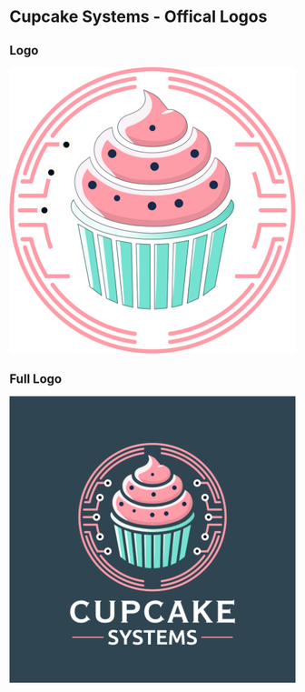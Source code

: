 # Cupcake Systems - Offical Logos

## Logo

![](Logo/Exported/Logo.svg)


## Full Logo

![](Full%20Logo/Exported/Full%20Logo.webp)
